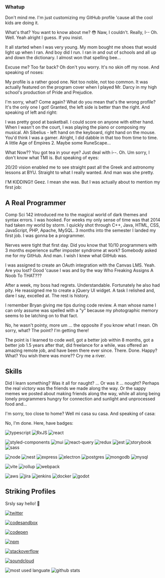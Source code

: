 ### Whatup

Don't mind me. I'm just customizing my GitHub profile 'cause all the cool kids are doing it.

What's that? You want to know about me? 😳 Naw, I couldn't. Really, I-- Oh. Well. Yeah alright I guess. If you insist.

It all started when I was very young. My mom bought me shoes that would light up when I ran. And boy did I run. I ran in and out of schools and all up and down the dictionary. I almost won that spelling bee...

Excuse me? Too far back? Oh don't you worry. It's no skin off my nose. And speaking of noses:

My profile is a rather good one. Not too noble, not too common. It was actually featured on the program cover when I played Mr. Darcy in my high school's production of Pride and Prejudice.

I'm sorry, what? Come again? What do you mean that's the wrong profile? It's the only one I got! Granted, the left side is better than the right. And speaking of left and right:

I was pretty good at basketball. I could score on anyone with either hand. When I wasn't on the court, I was playing the piano or composing my musical. Ah Sibelius - left hand on the keyboard, right hand on the mouse. You'd think I was a gamer. Alright, I did dabble in that too from time to time. A little Age of Empires 2. Maybe some RuneScape...

What Now?? You got tea in your eye? Just deal with i--. Oh. Um sorry, I don't know what TMI is. But speaking of eyes:

20/20 vision enabled me to see straight past all the Greek and astronomy lessons at BYU. Straight to what I really wanted. And man was she pretty.

I'M KIDDING!! Geez. I mean she was. But I was actually about to mention my first job:

## A Real Programmer

Comp Sci 142 introduced me to the magical world of dark themes and syntax errors. I was hooked. For weeks my only sense of time was that 2014 had taken my world by storm. I quickly shot through C++, Java, HTML, CSS, JavaScript, PHP, Apache, MySQL. 3 months into the semester I landed my first job. I was gonna be a programmer.

Nerves were tight that first day. Did you know that 10/10 programmers with 3 months experience suffer imposter syndrome at work? Somebody asked me for my GitHub. And man. I wish I knew what GitHub was.

I was assigned to create an OAuth integration with the Canvas LMS. Yeah. Are you lost? Good 'cause I was and by the way Who Freaking Assigns A Noob To THAT???

After a week, my boss had regrets. Understandable. Fortunately he also had pity. He reassigned me to create a jQuery UI widget. A task I relished and, dare I say, excelled at. The rest is history.

I remember Bryan giving me tips during code review. A man whose name I can only assume was spelled with a "y" because my photographic memory seems to be latching on to that fact.

No, he wasn't pointy, more um ... the opposite if you know what I mean. Oh sorry, what? The point? I'm getting there!

The point is I learned to code _well_, got a better job within 8 months, got a better job 1.5 years after that, did freelance for a while, was offered an amazing remote job, and have been there ever since. There. Done. Happy? What? You wish there was more?? Cry me a river.

## Skills

Did I learn something? Was it all for naught? ... Or was it ... nought? Perhaps the real victory was the friends we made along the way. Or the sappy memes we posted about making friends along the way, while all along being lonely programmers hungry for connection and sunlight and unprocessed food and...

I'm sorry, too close to home? Well mi casa su casa. And speaking of casa:

No, I'm done. Here, have badges:

![typescript](https://img.shields.io/badge/TypeScript-007ACC?style=for-the-badge&logo=typescript&logoColor=white)
![RxJS](https://img.shields.io/badge/ReactiveX-B7178C?style=for-the-badge&logo=ReactiveX&logoColor=white)
![react](https://img.shields.io/badge/React-20232A?style=for-the-badge&logo=react&logoColor=61DAFB)

![styled-components](https://img.shields.io/badge/styled--components-DB7093?style=for-the-badge&logo=styled-components&logoColor=white)
![mui](https://img.shields.io/badge/Material%20UI-007FFF?style=for-the-badge&logo=mui&logoColor=white)
![react-query](https://img.shields.io/badge/React_Query-FF4154?style=for-the-badge&logo=React_Query&logoColor=white)
![redux](https://img.shields.io/badge/Redux-593D88?style=for-the-badge&logo=redux&logoColor=white)
![jest](https://img.shields.io/badge/Jest-C21325?style=for-the-badge&logo=jest&logoColor=white)
![storybook](https://img.shields.io/badge/storybook-FF4785?style=for-the-badge&logo=storybook&logoColor=white)
![sass](https://img.shields.io/badge/Sass-CC6699?style=for-the-badge&logo=sass&logoColor=white)

![node](https://img.shields.io/badge/Node.js-339933?style=for-the-badge&logo=nodedotjs&logoColor=white)
![nest](https://img.shields.io/badge/nestjs-E0234E?style=for-the-badge&logo=nestjs&logoColor=white)
![express](https://img.shields.io/badge/Express.js-000000?style=for-the-badge&logo=express&logoColor=white)
![electron](https://img.shields.io/badge/Electron-2B2E3A?style=for-the-badge&logo=electron&logoColor=9FEAF9)
![postgres](https://img.shields.io/badge/PostgreSQL-316192?style=for-the-badge&logo=postgresql&logoColor=white)
![mongodb](https://img.shields.io/badge/MongoDB-4EA94B?style=for-the-badge&logo=mongodb&logoColor=white)
![mysql](https://img.shields.io/badge/MySQL-005C84?style=for-the-badge&logo=mysql&logoColor=white)

![vite](https://img.shields.io/badge/Vite-B73BFE?style=for-the-badge&logo=vite&logoColor=FFD62E)
![rollup](https://img.shields.io/badge/rollup%20js-EC4A3F?style=for-the-badge&logo=rollup.js&logoColor=white)
![webpack](https://img.shields.io/badge/Webpack-8DD6F9?style=for-the-badge&logo=Webpack&logoColor=white)

![aws](https://img.shields.io/badge/Amazon_AWS-FF9900?style=for-the-badge&logo=amazonaws&logoColor=white)
![jira](https://img.shields.io/badge/Jira-0052CC?style=for-the-badge&logo=Jira&logoColor=white)
![jenkins](https://img.shields.io/badge/Jenkins-D24939?style=for-the-badge&logo=Jenkins&logoColor=white)
![docker](https://img.shields.io/badge/Docker-2CA5E0?style=for-the-badge&logo=docker&logoColor=white)
![godot](https://img.shields.io/badge/Godot-478CBF?style=for-the-badge&logo=GodotEngine&logoColor=white)

## Striking Profiles

Srsly say hello! 👋

[![twitter](https://img.shields.io/badge/Twitter-1DA1F2?style=for-the-badge&logo=twitter&logoColor=white)](https://twitter.com/josh_claunch)

[![codesandbox](https://img.shields.io/badge/Codesandbox-000000?style=for-the-badge&logo=CodeSandbox&logoColor=white)](https://codesandbox.io/u/bowheart)

[![codepen](https://img.shields.io/badge/Codepen-000000?style=for-the-badge&logo=codepen&logoColor=white)](https://codepen.io/bowheart)

[![npm](https://img.shields.io/badge/npm-CB3837?style=for-the-badge&logo=npm&logoColor=white)](https://www.npmjs.com/~bowheart)

[![stackoverflow](https://img.shields.io/badge/Stack_Overflow-FE7A16?style=for-the-badge&logo=stack-overflow&logoColor=white)](https://stackoverflow.com/users/3984780/bowheart)

[![soundcloud](https://img.shields.io/badge/SoundCloud-FF3300?style=for-the-badge&logo=soundcloud&logoColor=white)](https://soundcloud.com/voyagenesis)

![most used languate](https://github-readme-stats.vercel.app/api/top-langs/?username=bowheart&theme=dracula)
![github stats](https://github-readme-stats-git-masterrstaa-rickstaa.vercel.app/api?username=bowheart&theme=dracula)
